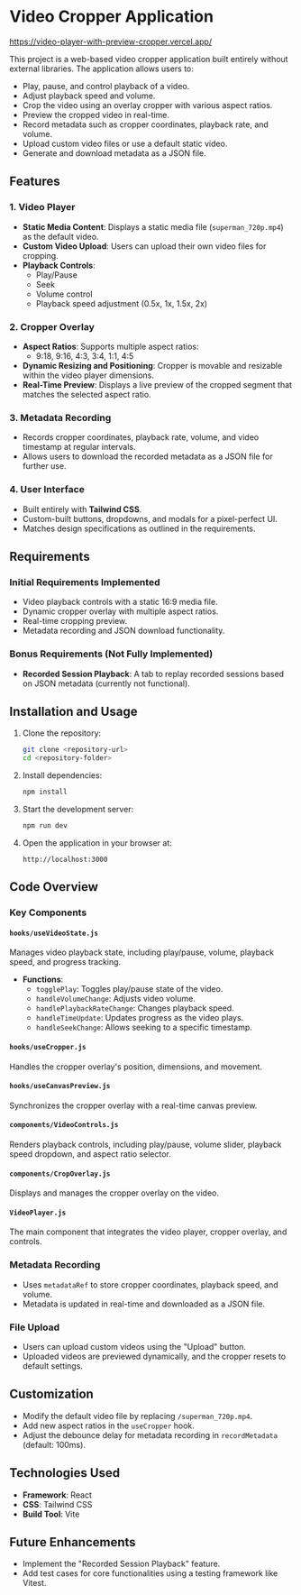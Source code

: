 
# Video Cropper Application  

https://video-player-with-preview-cropper.vercel.app/

This project is a web-based video cropper application built entirely without external libraries. The application allows users to:
- Play, pause, and control playback of a video.
- Adjust playback speed and volume.
- Crop the video using an overlay cropper with various aspect ratios.
- Preview the cropped video in real-time.
- Record metadata such as cropper coordinates, playback rate, and volume.
- Upload custom video files or use a default static video.
- Generate and download metadata as a JSON file.

## Features

### 1. Video Player
- **Static Media Content**: Displays a static media file (`superman_720p.mp4`) as the default video.
- **Custom Video Upload**: Users can upload their own video files for cropping.
- **Playback Controls**:
  - Play/Pause
  - Seek
  - Volume control
  - Playback speed adjustment (0.5x, 1x, 1.5x, 2x)

### 2. Cropper Overlay
- **Aspect Ratios**: Supports multiple aspect ratios:
  - 9:18, 9:16, 4:3, 3:4, 1:1, 4:5
- **Dynamic Resizing and Positioning**: Cropper is movable and resizable within the video player dimensions.
- **Real-Time Preview**: Displays a live preview of the cropped segment that matches the selected aspect ratio.

### 3. Metadata Recording
- Records cropper coordinates, playback rate, volume, and video timestamp at regular intervals.
- Allows users to download the recorded metadata as a JSON file for further use.

### 4. User Interface
- Built entirely with **Tailwind CSS**.
- Custom-built buttons, dropdowns, and modals for a pixel-perfect UI.
- Matches design specifications as outlined in the requirements.

## Requirements

### Initial Requirements Implemented
- Video playback controls with a static 16:9 media file.
- Dynamic cropper overlay with multiple aspect ratios.
- Real-time cropping preview.
- Metadata recording and JSON download functionality.

### Bonus Requirements (Not Fully Implemented)
- **Recorded Session Playback**: A tab to replay recorded sessions based on JSON metadata (currently not functional).

## Installation and Usage

1. Clone the repository:
   ```bash
   git clone <repository-url>
   cd <repository-folder>
   ```

2. Install dependencies:
   ```bash
   npm install
   ```

3. Start the development server:
   ```bash
   npm run dev
   ```

4. Open the application in your browser at:
   ```
   http://localhost:3000
   ```

## Code Overview

### Key Components

#### `hooks/useVideoState.js`
Manages video playback state, including play/pause, volume, playback speed, and progress tracking.

- **Functions**:
  - `togglePlay`: Toggles play/pause state of the video.
  - `handleVolumeChange`: Adjusts video volume.
  - `handlePlaybackRateChange`: Changes playback speed.
  - `handleTimeUpdate`: Updates progress as the video plays.
  - `handleSeekChange`: Allows seeking to a specific timestamp.

#### `hooks/useCropper.js`
Handles the cropper overlay's position, dimensions, and movement.

#### `hooks/useCanvasPreview.js`
Synchronizes the cropper overlay with a real-time canvas preview.

#### `components/VideoControls.js`
Renders playback controls, including play/pause, volume slider, playback speed dropdown, and aspect ratio selector.

#### `components/CropOverlay.js`
Displays and manages the cropper overlay on the video.

#### `VideoPlayer.js`
The main component that integrates the video player, cropper overlay, and controls.

### Metadata Recording
- Uses `metadataRef` to store cropper coordinates, playback speed, and volume.
- Metadata is updated in real-time and downloaded as a JSON file.

### File Upload
- Users can upload custom videos using the "Upload" button.
- Uploaded videos are previewed dynamically, and the cropper resets to default settings.

## Customization

- Modify the default video file by replacing `/superman_720p.mp4`.
- Add new aspect ratios in the `useCropper` hook.
- Adjust the debounce delay for metadata recording in `recordMetadata` (default: 100ms).
  
## Technologies Used
- **Framework**: React
- **CSS**: Tailwind CSS
- **Build Tool**: Vite

## Future Enhancements
- Implement the "Recorded Session Playback" feature.
- Add test cases for core functionalities using a testing framework like Vitest.

